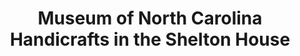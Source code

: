 ---
layout: repo
title: "Museum of North Carolina Handicrafts in the Shelton House"
id: 5050
permalink: repos/5050/
---